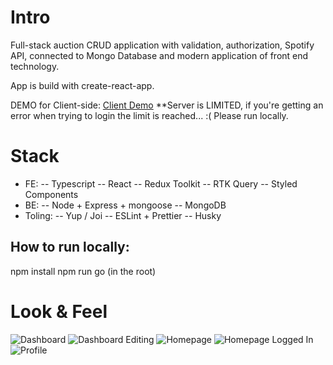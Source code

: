 # Intro
Full-stack auction CRUD application with validation, authorization, Spotify API, connected to Mongo Database and modern application of front end technology.

App is build with create-react-app.

DEMO for Client-side: [Client Demo](https://vinyl-auction.netlify.app/)
**Server is LIMITED, if you're getting an error when trying to login the limit is reached... :( Please run locally.

# Stack
- FE:
-- Typescript
-- React
-- Redux Toolkit
-- RTK Query
-- Styled Components
- BE:
-- Node + Express + mongoose
-- MongoDB
- Toling:
-- Yup / Joi
-- ESLint + Prettier
-- Husky

## How to run locally:

npm install
npm run go (in the root)


# Look & Feel
![Dashboard](./client/public/dashboard.png)
![Dashboard Editing](./client/public/dashboard-edit.png)
![Homepage](./client/public/homepage.png)
![Homepage Logged In](./client/public/homepage-logged-in.png)
![Profile](./client/public/profile.png)
